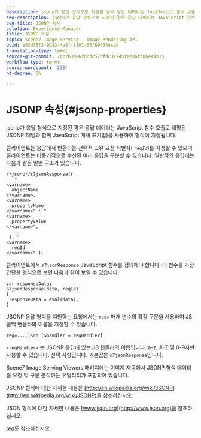 ```yaml
---
description: jsonp가 응답 형식으로 지정된 경우 응답 데이터는 JavaScript 함수 호출로 래핑된 JSONP(패딩과 함께 JavaScript 개체 표기법)를 사용하여 형식이 지정됩니다.
seo-description: jsonp가 응답 형식으로 지정된 경우 응답 데이터는 JavaScript 함수 호출로 래핑된 JSONP(패딩과 함께 JavaScript 개체 표기법)를 사용하여 형식이 지정됩니다.
seo-title: JSONP 속성
solution: Experience Manager
title: JSONP 속성
topic: Scene7 Image Serving - Image Rendering API
uuid: e53d75f2-9b43-4e8f-8191-66f69f344cdd
translation-type: tm+mt
source-git-commit: 7bc7b3a86fbcdc57cfdc31745fae3afc06e44b15
workflow-type: tm+mt
source-wordcount: '230'
ht-degree: 0%

---
```



# JSONP 속성{#jsonp-properties}

jsonp가 응답 형식으로 지정된 경우 응답 데이터는 JavaScript 함수 호출로 래핑된 JSONP(패딩과 함께 JavaScript 개체 표기법)를 사용하여 형식이 지정됩니다.

클라이언트는 응답에서 반환되는 선택적 고유 요청 식별자( *`reqId`*)를 지정할 수 있으며 클라이언트는 비동기적으로 수신된 여러 응답을 구분할 수 있습니다. 일반적인 응답에는 다음과 같은 일반 구조가 있습니다.

```
/*jsonp*/s7jsonResponse({ 
   " 
<varname>
  objectName 
</varname>. 
<varname>
  propertyName 
</varname>" : " 
<varname>
  propertyValue 
</varname>", 
   ... 
 }, " 
<varname>
  reqId 
</varname>" );
```

클라이언트에서 `s7jsonResponse` JavaScript 함수를 정의해야 합니다. 이 함수를 가장 간단한 형식으로 보면 다음과 같이 보일 수 있습니다.

```
var responseData; 
S7jsonResponse(data, reqId) 
{ 
 responseData = eval(data); 
}
```

JSONP 응답 형식을 지원하는 요청에서는 `req=` 매개 변수의 확장 구문을 사용하여 JS 콜백 핸들러의 이름을 지정할 수 있습니다.

`req=...,json [&handler = reqHandler]`

`<reqHandler>` 는 JSONP 응답에 있는 JS 핸들러의 이름입니다. a-z, A-Z 및 0-9자만 사용할 수 있습니다. 선택 사항입니다. 기본값은 `s7jsonResponse`입니다.

Scene7 Image Serving Viewers 패키지에는 이미지 제공에서 JSONP 형식 데이터를 요청 및 구문 분석하는 유틸리티가 포함되어 있습니다.

JSONP 형식에 대한 자세한 내용은 [http://en.wikipedia.org/wiki/JSONP](http://en.wikipedia.org/wiki/JSONP)을 참조하십시오.

JSON 형식에 대한 자세한 내용은 [www.json.org](http://www.json.org)을 참조하십시오.

[req](../../../../../../is-api/http-ref/image-serving-api-ref/c-http-protocol-reference/c-command-reference/r-req/r-req.md#reference-907cdb4a97034db7ad94695f25552e76)도 참조하십시오.
